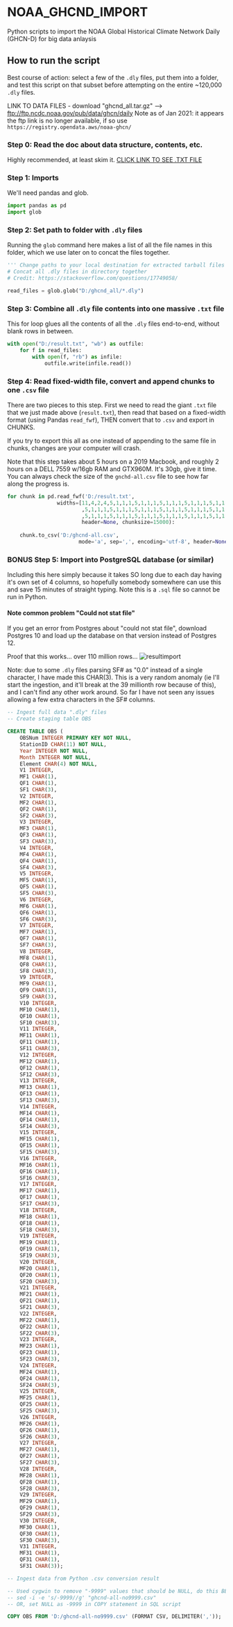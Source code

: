 # NOAA_GHCND_IMPORT
 Python scripts to import the NOAA Global Historical Climate Network Daily (GHCN-D) for big data anlaysis

## How to run the script

Best course of action: select a few of the `.dly` files, put them into a folder, and test this
script on that subset before attempting on the entire ~120,000 `.dly` files.

LINK TO DATA FILES - download "ghcnd_all.tar.gz" --> ftp://ftp.ncdc.noaa.gov/pub/data/ghcn/daily
Note as of Jan 2021: it appears the ftp link is no longer available, if so use `https://registry.opendata.aws/noaa-ghcn/`

### Step 0: Read the doc about data structure, contents, etc.
Highly recommended, at least skim it.   [CLICK LINK TO SEE .TXT FILE](./NOAA_GHCN_README.txt)

### Step 1: Imports
We'll need pandas and glob.

```python
import pandas as pd
import glob
```

### Step 2: Set path to folder with `.dly` files
Running the `glob` command here makes a list of all the file names in this folder, which we use later on to concat the
files together.

```python
''' Change paths to your local destination for extracted tarball files '''
# Concat all .dly files in directory together
# Credit: https://stackoverflow.com/questions/17749058/

read_files = glob.glob("D:/ghcnd_all/*.dly")
```

### Step 3: Combine all `.dly` file contents into one massive `.txt` file
This for loop glues all the contents of all the `.dly` files end-to-end, without blank rows in between.

```python
with open("D:/result.txt", "wb") as outfile:
    for f in read_files:
        with open(f, "rb") as infile:
            outfile.write(infile.read())
```

### Step 4: Read fixed-width file, convert and append chunks to one `.csv` file
There are two pieces to this step.  First we need to read the giant `.txt` file that we just made above (`result.txt`),
then read that based on a fixed-width format (using Pandas `read_fwf`), THEN convert that to `.csv` and export in CHUNKS.

If you try to export this all as one instead of appending to the same file in chunks, changes are your computer will crash.

Note that this step takes about 5 hours on a 2019 Macbook, and roughly 2 hours on a DELL 7559 w/16gb RAM and GTX960M.  It's
30gb, give it time.  You can always check the size of the `gnchd-all.csv` file to see how far along the progress is.

```python
for chunk in pd.read_fwf('D:/result.txt',
                widths=[11,4,2,4,5,1,1,1,5,1,1,1,5,1,1,1,5,1,1,1,5,1,1,1,5,1,1,1,5,1,1,1,5,1,1,1,5,1,1,1,5,1,1,1
                        ,5,1,1,1,5,1,1,1,5,1,1,1,5,1,1,1,5,1,1,1,5,1,1,1,5,1,1,1,5,1,1,1,5,1,1,1,5,1,1,1
                        ,5,1,1,1,5,1,1,1,5,1,1,1,5,1,1,1,5,1,1,1,5,1,1,1,5,1,1,1,5,1,1,1,5,1,1,1,5,1,1,1,5,1,1,1],
                        header=None, chunksize=15000):
    
    chunk.to_csv('D:/ghcnd-all.csv',
                       mode='a', sep=',', encoding='utf-8', header=None)
```


### BONUS Step 5: Import into PostgreSQL database (or similar)

Including this here simply because it takes SO long due to each day having it's own set of 4 columns, so hopefully
somebody somewhere can use this and save 15 minutes of straight typing.  Note this is a `.sql` file so cannot be run 
in Python.

#### Note common problem "Could not stat file"
If you get an error from Postgres about "could not stat file", download Postgres 10 and load up the database on that
version instead of Postgres 12.

Proof that this works... over 110 million rows...
![resultimport](./result.png)

Note: due to some `.dly` files parsing SF# as "0.0" instead of a single character, I have made
this CHAR(3).  This is a very random anomaly (ie I'll start the ingestion, and it'll break at the 
39 millionth row because of this), and I can't find any other work around.  So far I have not seen any issues 
allowing a few extra characters in the SF# columns.

```SQL
-- Ingest full data ".dly" files
-- Create staging table OBS

CREATE TABLE OBS (
	OBSNum INTEGER PRIMARY KEY NOT NULL,
	StationID CHAR(11) NOT NULL,
	Year INTEGER NOT NULL,
	Month INTEGER NOT NULL,
	Element CHAR(4) NOT NULL,
	V1 INTEGER,
	MF1 CHAR(1),
	QF1 CHAR(1),
	SF1 CHAR(3),
	V2 INTEGER,
	MF2 CHAR(1),
	QF2 CHAR(1),
	SF2 CHAR(3),
	V3 INTEGER,
	MF3 CHAR(1),
	QF3 CHAR(1),
	SF3 CHAR(3),
	V4 INTEGER,
	MF4 CHAR(1),
	QF4 CHAR(1),
	SF4 CHAR(3),
	V5 INTEGER,
	MF5 CHAR(1),
	QF5 CHAR(1),
	SF5 CHAR(3),
	V6 INTEGER,
	MF6 CHAR(1),
	QF6 CHAR(1),
	SF6 CHAR(3),
	V7 INTEGER,
	MF7 CHAR(1),
	QF7 CHAR(1),
	SF7 CHAR(3),
	V8 INTEGER,
	MF8 CHAR(1),
	QF8 CHAR(1),
	SF8 CHAR(3),
	V9 INTEGER,
	MF9 CHAR(1),
	QF9 CHAR(1),
	SF9 CHAR(3),
	V10 INTEGER,
	MF10 CHAR(1),
	QF10 CHAR(1),
	SF10 CHAR(3),
	V11 INTEGER,
	MF11 CHAR(1),
	QF11 CHAR(1),
	SF11 CHAR(3),
	V12 INTEGER,
	MF12 CHAR(1),
	QF12 CHAR(1),
	SF12 CHAR(3),
	V13 INTEGER,
	MF13 CHAR(1),
	QF13 CHAR(1),
	SF13 CHAR(3),
	V14 INTEGER,
	MF14 CHAR(1),
	QF14 CHAR(1),
	SF14 CHAR(3),
	V15 INTEGER,
	MF15 CHAR(1),
	QF15 CHAR(1),
	SF15 CHAR(3),
	V16 INTEGER,
	MF16 CHAR(1),
	QF16 CHAR(1),
	SF16 CHAR(3),
	V17 INTEGER,
	MF17 CHAR(1),
	QF17 CHAR(1),
	SF17 CHAR(3),
	V18 INTEGER,
	MF18 CHAR(1),
	QF18 CHAR(1),
	SF18 CHAR(3),
	V19 INTEGER,
	MF19 CHAR(1),
	QF19 CHAR(1),
	SF19 CHAR(3),
	V20 INTEGER,
	MF20 CHAR(1),
	QF20 CHAR(1),
	SF20 CHAR(3),
	V21 INTEGER,
	MF21 CHAR(1),
	QF21 CHAR(1),
	SF21 CHAR(3),
	V22 INTEGER,
	MF22 CHAR(1),
	QF22 CHAR(1),
	SF22 CHAR(3),
	V23 INTEGER,
	MF23 CHAR(1),
	QF23 CHAR(1),
	SF23 CHAR(3),
	V24 INTEGER,
	MF24 CHAR(1),
	QF24 CHAR(1),
	SF24 CHAR(3),
	V25 INTEGER,
	MF25 CHAR(1),
	QF25 CHAR(1),
	SF25 CHAR(3),
	V26 INTEGER,
	MF26 CHAR(1),
	QF26 CHAR(1),
	SF26 CHAR(3),
	V27 INTEGER,
	MF27 CHAR(1),
	QF27 CHAR(1),
	SF27 CHAR(3),
	V28 INTEGER,
	MF28 CHAR(1),
	QF28 CHAR(1),
	SF28 CHAR(3),
	V29 INTEGER,
	MF29 CHAR(1),
	QF29 CHAR(1),
	SF29 CHAR(3),
	V30 INTEGER,
	MF30 CHAR(1),
	QF30 CHAR(1),
	SF30 CHAR(3),
	V31 INTEGER,
	MF31 CHAR(1),
	QF31 CHAR(1),
	SF31 CHAR(3));

-- Ingest data from Python .csv conversion result

-- Used cygwin to remove "-9999" values that should be NULL, do this BEFORE COPY below
-- sed -i -e 's/-9999//g' "ghcnd-all-no9999.csv"
-- OR, set NULL as -9999 in COPY statement in SQL script

COPY OBS FROM 'D:/ghcnd-all-no9999.csv' (FORMAT CSV, DELIMITER(','));
